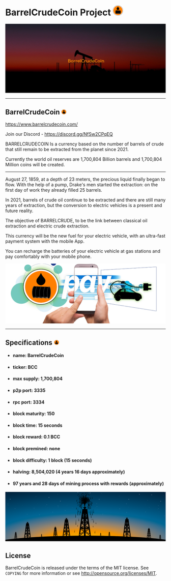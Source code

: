 BarrelCrudeCoin Project ![](share/pixmaps/bitcoin32.png)
===================================== 
![](share/oil-02.jpg)
 
---------------- 
BarrelCrudeCoin ![](share/pixmaps/bitcoin16.png)
----------------
https://www.barrelcrudecoin.com/

Join our Discord - https://discord.gg/NfSw2CPqEQ

BARRELCRUDECOIN Is a currency based on the number of barrels of crude 
that still remain to be extracted from the planet since 2021. 

Currently the world oil reserves are 1,700,804 Billion barrels and 1,700,804 Million coins will be created.

----------------

August 27, 1859, at a depth of 23 meters, the precious liquid finally began to flow. With the help of a pump, Drake's men started the extraction: on the first day of work they already filled 25 barrels.

In 2021, barrels of crude oil continue to be extracted and there are still many years of extraction, but the conversion to electric vehicles is a present and future reality.

The objective of BARRELCRUDE, to be the link between classical oil extraction and electric crude extraction. 

This currency will be the new fuel for your electric vehicle,
with an ultra-fast payment system with the mobile App.

You can recharge the batteries of your electric vehicle at gas stations 
and pay comfortably with your mobile phone.

![](share/oil-03.png)


---------------- 
Specifications ![](share/pixmaps/bitcoin16.png)
----------------
+ #### name: BarrelCrudeCoin

+ #### ticker: BCC

+ #### max supply: 1,700,804

+ #### p2p port: 3335

+ #### rpc port: 3334

+ #### block maturity: 150

+ #### block time: 15 seconds

+ #### block reward: 0.1 BCC

+ #### block premined: none

+ #### block difficulty: 1 block (15 seconds)

+ #### halving: 8,504,020 (4 years 16 days approximately)

+ #### 97 years  and 28 days of mining process with rewards (approximately)


![](share/oil-01.png)

License
-------

BarrelCrudeCoin is released under the terms of the MIT license. See `COPYING` for more
information or see http://opensource.org/licenses/MIT.

